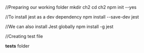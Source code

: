 //Preparing our working folder
mkdir ch2
cd ch2
npm init --yes

//To install jest as a dev dependency
npm install --save-dev jest

//We can also install Jest globally
npm install -g jest

//Creating test file

__tests__ folder